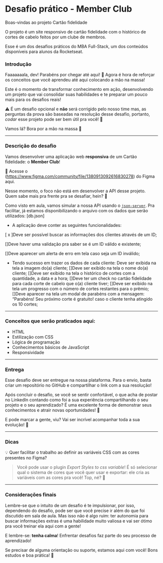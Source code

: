# Desafio prático - Member Club

Boas-vindas ao projeto Cartão fidelidade

O projeto é um site responsivo de cartão fidelidade com o histórico de cortes de cabelo feitos por um clube de membros.

Esse é um dos desafios práticos  do MBA Full-Stack, um dos conteúdos disponíveis para alunos da Rocketseat.

### Introdução

Faaaaaaala, dev! Parabéns por chegar até aqui! 💜
Agora é hora de reforçar os conceitos que você aprendeu até aqui colocando a mão na massa!

Este é o momento de transformar conhecimento em ação, desenvolvendo um projeto que vai consolidar suas habilidades e te preparar um pouco mais para os desafios reais!

⚠️ É um desafio opcional e **não** será corrigido pelo nosso time mas, as perguntas da prova são baseadas na resolução desse desafio, portanto, *codar* esse projeto pode ser bem útil pra você! 👀

Vamos lá? Bora por a mão na massa 🚀

---

### Descrição do desafio

Vamos desenvolver uma aplicação web **responsiva** de um Cartão fidelidade: o **Member Club**!

💜 Acesse o (https://www.figma.com/community/file/1380913092616830278) do Figma aqui.

Nesse momento, o foco não está em desenvolver a API desse projeto. 
Quem sabe mais pra frente pra se desafiar, hein? 👀

Como visto em aula, vamos simular a nossa API usando o [`json-server`](https://github.com/typicode/json-server/tree/v0).
Pra facilitar, já estamos disponibilizando o arquivo com os dados que serão utilizados:
[db.json]

- A aplicação deve conter as seguintes funcionalidades:

[ x ]Deve ser possível buscar as informações dos clientes através de um ID;

[]Deve haver uma validação pra saber se é um ID válido e existente;

[]Deve aparecer um alerta de erro em tela caso seja um ID inválido;

- Tendo sucesso em trazer os dados de cada cliente: Deve ser exibida na tela a imagem do(a) cliente;
[]Deve ser exibido na tela o nome do(a) cliente;
[]Deve ser exibido na tela o histórico de cortes com a quantidade, a data e a hora;
[]Deve ter um check no cartão fidelidade para cada corte de cabelo que o(a) cliente tiver;
[]Deve ser exibido na tela um progresso com o número de cortes restantes para o prêmio;
[]Deve aparecer na tela um modal de parabéns com a mensagem: “Parabéns! Seu próximo corte é gratuito! caso o cliente tenha atingido os 10 cortes;

---

### Conceitos que serão praticados aqui:

- HTML
- Estilização com CSS
- Lógica de programação
- Conhecimentos básicos de JavaScript
- Responsividade

---

### Entrega

Esse desafio deve ser entregue na nossa plataforma.
Para o envio, basta criar um repositório no GitHub e compartilhar o link com a sua resolução!

Após concluir o desafio, se você se sentir confortável, o que acha de postar no LinkedIn 
contando como foi a sua experiência compartilhando o seu projeto e o seu aprendizado?
É uma excelente forma de demonstrar seus conhecimentos e atrair novas oportunidades! 👀

E pode marcar a gente, viu? Vai ser incrível acompanhar toda a sua evolução! 💜

---

### Dicas

💡 Quer facilitar o trabalho ao definir as variáveis CSS com as cores presentes no Figma?

> Você pode usar o plugin *Export Styles to css variable*!
É só selecionar qual o sistema de cores que você quer usar e exportar: ele cria as variáveis com as cores pra você! Top, né? 💜
> 

---

### Considerações finais

Lembre-se que o intuito de um desafio é te impulsionar, por isso, dependendo do desafio, pode ser que você precise ir além do que foi discutido em sala de aula. 
Mas isso não é algo ruim: ter autonomia para buscar informações extras é uma habilidade muito valiosa e vai ser ótimo pra você treinar ela aqui com a gente!

E lembre-se: **tenha calma**! Enfrentar desafios faz parte do seu processo de aprendizado! 

Se precisar de alguma orientação ou suporte, estamos aqui com você!
Bons estudos e boa prática! 💜